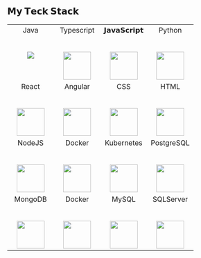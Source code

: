 ## 𝗠𝘆 𝗧𝗲𝗰𝗸 𝗦𝘁𝗮𝗰𝗸

<table>
  <tbody>
    <tr valign="top">
      <td width="25%" align="center">
        <span>Java</span><br><br><br>
        <img  src="https://www.vectorlogo.zone/logos/java/java-horizontal.svg">
      </td>
      <td width="25%" align="center">
        <span>Typescript</span><br><br><br>
        <img height="64px" src="https://www.vectorlogo.zone/logos/typescriptlang/typescriptlang-icon.svg">
      </td>
      <td width="25%" align="center">
        <span>𝗝𝗮𝘃𝗮𝗦𝗰𝗿𝗶𝗽𝘁</span><br><br><br>
        <img height="64px" src="https://www.vectorlogo.zone/logos/javascript/javascript-icon.svg">
      </td>
      <td width="25%" align="center">
        <span>Python</span><br><br><br>
        <img height="64px" src="https://www.vectorlogo.zone/logos/python/python-icon.svg">
      </td>
    </tr>
    <tr valign="top">
      <td width="25%" align="center">
        <span>React</span><br><br><br>
        <img height="64px" src="https://www.vectorlogo.zone/logos/reactjs/reactjs-icon.svg">
      </td>
      <td width="25%" align="center">
        <span>Angular</span><br><br><br>
        <img height="64px" src="https://www.vectorlogo.zone/logos/angular/angular-icon.svg">
      </td>
      <td width="25%" align="center">
        <span>CSS</span><br><br><br>
        <img height="64px" src="https://www.vectorlogo.zone/logos/css/css-icon.svg">
      </td>
      <td width="25%" align="center">
        <span>HTML</span><br><br><br>
        <img height="64px" src="https://www.vectorlogo.zone/logos/html/html-icon.svg">
      </td>
    </tr>
    <tr valign="top">
      <td width="25%" align="center">
        <span>NodeJS</span><br><br><br>
        <img height="64px" src="https://www.vectorlogo.zone/logos/nodejs/nodejs-icon.svg">
      </td>
      <td width="25%" align="center">
        <span>Docker</span><br><br><br>
        <img height="64px" src="https://www.vectorlogo.zone/logos/docker/docker-icon.svg">
      </td>
      <td width="25%" align="center">
        <span>Kubernetes</span><br><br><br>
        <img height="64px" src="https://www.vectorlogo.zone/logos/kubernetes/kubernetes-icon.svg">
      </td>
      <td width="25%" align="center">
        <span>PostgreSQL</span><br><br><br>
        <img height="64px" src="https://www.vectorlogo.zone/logos/postgresql/postgresql-icon.svg">
      </td>
    </tr>
    <tr valign="top">
      <td width="25%" align="center">
        <span>MongoDB</span><br><br><br>
        <img height="64px" src="https://www.vectorlogo.zone/logos/mongodb/mongodb-icon.svg">
      </td>
      <td width="25%" align="center">
        <span>Docker</span><br><br><br>
        <img height="64px" src="https://www.vectorlogo.zone/logos/docker/docker-icon.svg">
      </td>
      <td width="25%" align="center">
        <span>MySQL</span><br><br><br>
        <img height="64px" src="https://www.vectorlogo.zone/logos/mysql/mysql-icon.svg">
      </td>
      <td width="25%" align="center">
        <span>SQLServer</span><br><br><br>
        <img height="64px" src="https://www.vectorlogo.zone/logos/microsoft_sql_server/microsoft_sql_server-icon.svg">
      </td>
    </tr>
  </tbody>
</table>

